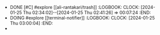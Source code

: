 - DONE [#C] #explore [[ali-rantakari/trash]]
  :LOGBOOK:
  CLOCK: [2024-01-25 Thu 02:34:02]--[2024-01-25 Thu 02:41:26] =>  00:07:24
  :END:
- DOING #explore [[terminal-notifier]]
  :LOGBOOK:
  CLOCK: [2024-01-25 Thu 03:00:04]
  :END:
-